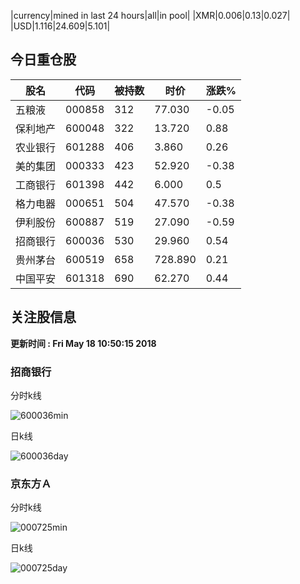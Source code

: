 |currency|mined in last 24 hours|all|in pool|
|XMR|0.006|0.13|0.027|
|USD|1.116|24.609|5.101|

## 今日重仓股 

|股名|代码|被持数|时价|涨跌%|
|---|---|---|---|---|
|五粮液|000858|312|77.030|-0.05|
|保利地产|600048|322|13.720|0.88|
|农业银行|601288|406|3.860|0.26|
|美的集团|000333|423|52.920|-0.38|
|工商银行|601398|442|6.000|0.5|
|格力电器|000651|504|47.570|-0.38|
|伊利股份|600887|519|27.090|-0.59|
|招商银行|600036|530|29.960|0.54|
|贵州茅台|600519|658|728.890|0.21|
|中国平安|601318|690|62.270|0.44|

## 关注股信息
**更新时间 : Fri May 18 10:50:15 2018**
### 招商银行 
分时k线

![600036min](http://image.sinajs.cn/newchart/min/n/sh600036.gif)

日k线

![600036day](http://image.sinajs.cn/newchart/daily/n/sh600036.gif)

### 京东方Ａ 
分时k线

![000725min](http://image.sinajs.cn/newchart/min/n/sz000725.gif)

日k线

![000725day](http://image.sinajs.cn/newchart/daily/n/sz000725.gif)
